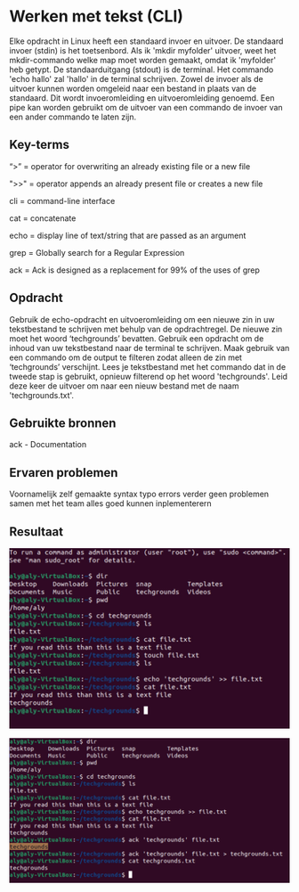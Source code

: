 # Werken met tekst (CLI)

Elke opdracht in Linux heeft een standaard invoer en uitvoer. De standaard invoer (stdin) is het toetsenbord. 
Als ik 'mkdir myfolder' uitvoer, weet het mkdir-commando welke map moet worden gemaakt, omdat ik 'myfolder' heb getypt. 
De standaarduitgang (stdout) is de terminal. Het commando 'echo hallo' zal 'hallo' in de terminal schrijven.
Zowel de invoer als de uitvoer kunnen worden omgeleid naar een bestand in plaats van de standaard. 
Dit wordt invoeromleiding en uitvoeromleiding genoemd. Een pipe kan worden gebruikt om de uitvoer van een commando de invoer van een ander commando te laten zijn.

## Key-terms

“>” = operator for overwriting an already existing file or a new file

">>" = operator appends an already present file or creates a new file

cli = command-line interface

cat = concatenate

echo = display line of text/string that are passed as an argument

grep = Globally search for a Regular Expression

ack = Ack is designed as a replacement for 99% of the uses of grep

## Opdracht

Gebruik de echo-opdracht en uitvoeromleiding om een nieuwe zin in uw tekstbestand te schrijven met behulp van de opdrachtregel. 
De nieuwe zin moet het woord ‘techgrounds’ bevatten.
Gebruik een opdracht om de inhoud van uw tekstbestand naar de terminal te schrijven. 
Maak gebruik van een commando om de output te filteren zodat alleen de zin met ‘techgrounds’ verschijnt.
Lees je tekstbestand met het commando dat in de tweede stap is gebruikt, opnieuw filterend op het woord 'techgrounds'. 
Leid deze keer de uitvoer om naar een nieuw bestand met de naam 'techgrounds.txt'.

## Gebruikte bronnen

ack - Documentation

## Ervaren problemen

Voornamelijk zelf gemaakte syntax typo errors verder geen problemen samen met het team alles goed kunnen inplementerern

## Resultaat

![naamvandeplaatje](../00_includes/LNX-04WorkingwithtextCLI.jpg)

![naamvandeplaatje](../00_includes/LNX-04WorkingwithtextCLIpt2.jpg)


